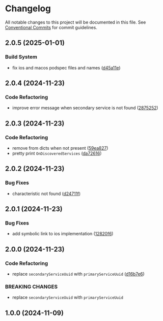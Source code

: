 # Changelog

All notable changes to this project will be documented in this file. See [Conventional Commits](https://www.conventionalcommits.org) for commit guidelines.

## 2.0.5 (2025-01-01)

### Build System

* fix ios and macos podspec files and names ([d45a11e](https://github.com/tnc1997/flutter-blue-plus/commit/d45a11e32d9ca2c99a1b7df9990d7276521b3720))

## 2.0.4 (2024-11-23)

### Code Refactoring

* improve error message when secondary service is not found ([2875252](https://github.com/tnc1997/flutter-blue-plus/commit/2875252ca019bff5e931806e14bcfc41962fc7ac))

## 2.0.3 (2024-11-23)

### Code Refactoring

* remove from dicts when not present ([59ea827](https://github.com/tnc1997/flutter-blue-plus/commit/59ea82729e32e6d3a0adac12d4a2c11f8613eaf7))
* pretty print `OnDiscoveredServices` ([da72616](https://github.com/tnc1997/flutter-blue-plus/commit/da726168e179479c90c6dd94571c73c2798c67f9))

## 2.0.2 (2024-11-23)

### Bug Fixes

* characteristic not found ([d24711f](https://github.com/tnc1997/flutter-blue-plus/commit/d24711fbb2fc1be7e9deaacbc09f6eb1ce0995db))

## 2.0.1 (2024-11-23)

### Bug Fixes

* add symbolic link to ios implementation ([12820f6](https://github.com/tnc1997/flutter-blue-plus/commit/12820f63e08fe630f312250ae5f0e3cd21ceb205))

## 2.0.0 (2024-11-23)

### Code Refactoring

* replace `secondaryServiceUuid` with `primaryServiceUuid` ([d16b7e6](https://github.com/tnc1997/flutter-blue-plus/commit/d16b7e6cf017081bf1ec117c800c00de198b8fe8))

### BREAKING CHANGES

* replace `secondaryServiceUuid` with `primaryServiceUuid`

## 1.0.0 (2024-11-09)
